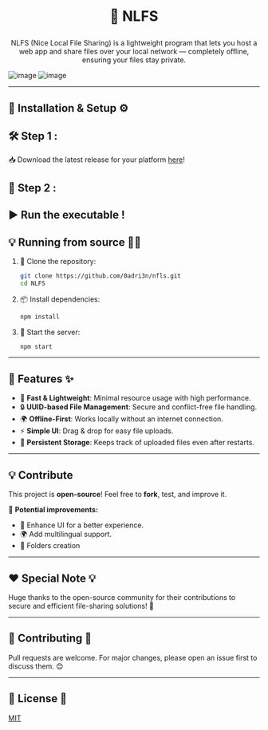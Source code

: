 # <p align="center"> 📁 NLFS </p>

<p align="center">
NLFS (Nice Local File Sharing) is a lightweight program that lets you host a web app and share files over your local network — completely offline, ensuring your files stay private.
</p>

![image](https://github.com/user-attachments/assets/7b69372d-a265-4a4c-90f0-28a9f9a93999)
![image](https://github.com/user-attachments/assets/b548f5ee-ec87-4257-a9e9-d3daa006d30c)


---

## 🔨 Installation & Setup ⚙️

<h2>🛠️ Step 1 :</h2>

📥 Download the latest release for your platform <a href="https://github.com/0adri3n/nlfs/releases">here</a>!

<h2>🚀 Step 2 :</h2>

▶️ Run the executable !
---

## 💡 Running from source 🧑‍💻

1. 📌 Clone the repository:
   ```bash
   git clone https://github.com/0adri3n/nfls.git
   cd NLFS
   ```
2. 📦 Install dependencies:
   ```bash
   npm install
   ```
3. 🔧 Start the server:
   ```bash
   npm start
   ```

---

## 🎯 Features ✨

- 🚀 **Fast & Lightweight**: Minimal resource usage with high performance.
- 🔒 **UUID-based File Management**: Secure and conflict-free file handling.
- 🌍 **Offline-First**: Works locally without an internet connection.
- ⚡ **Simple UI**: Drag & drop for easy file uploads.
- 📂 **Persistent Storage**: Keeps track of uploaded files even after restarts.

---

## 💡 Contribute

This project is **open-source**! Feel free to **fork**, test, and improve it.

📌 **Potential improvements:**
- 🎨 Enhance UI for a better experience.
- 🌍 Add multilingual support.
- 📁 Folders creation
---

## ❤️ Special Note 💡

Huge thanks to the open-source community for their contributions to secure and efficient file-sharing solutions! 🎉

---

## 🤝 Contributing 🌟

Pull requests are welcome. For major changes, please open an issue first to discuss them. 😊

---

## 📜 License 📝

[MIT](https://choosealicense.com/licenses/mit/)
